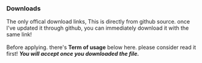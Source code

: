 ### Downloads
The only offical download links, This is directly from github source. once I've updated it through github, you can immediately download it with the same link!
<br><br>
Before applying. there's **Term of usage** below here. please consider read it first! ***You will accept once you downloaded the file.***